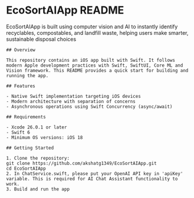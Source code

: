 # EcoSortAIApp README
EcoSortAIApp is built using computer vision and AI to instantly identify recyclables, compostables, and landfill waste, helping users make smarter, sustainable disposal choices

   ```
## Overview

This repository contains an iOS app built with Swift. It follows modern Apple development practices with Swift, SwiftUI, Core ML and Vision framework. This README provides a quick start for building and running the app.

## Features

- Native Swift implementation targeting iOS devices
- Modern architecture with separation of concerns
- Asynchronous operations using Swift Concurrency (async/await)

## Requirements

- Xcode 26.0.1 or later
- Swift 6
- Minimum OS versions: iOS 18
 
## Getting Started

1. Clone the repository:
   git clone https://github.com/akshatg1349/EcoSortAIApp.git
   cd EcoSortAIApp
2. In ChatService.swift, please put your OpenAI API key in 'apiKey' variable. This is required for AI Chat Assistant functionality to work.
3. Build and run the app
   ```
